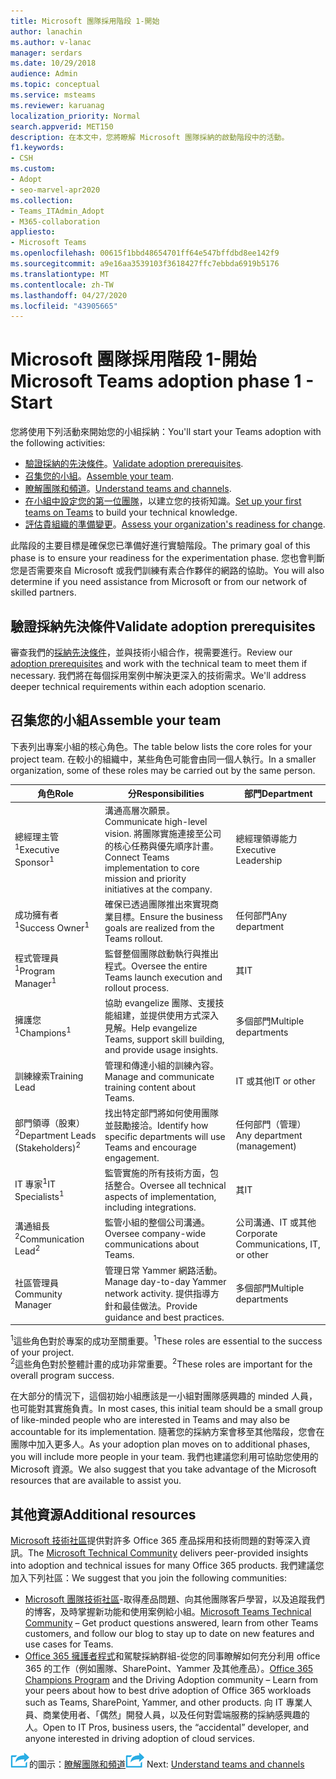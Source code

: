 ```yaml
---
title: Microsoft 團隊採用階段 1-開始
author: lanachin
ms.author: v-lanac
manager: serdars
ms.date: 10/29/2018
audience: Admin
ms.topic: conceptual
ms.service: msteams
ms.reviewer: karuanag
localization_priority: Normal
search.appverid: MET150
description: 在本文中，您將瞭解 Microsoft 團隊採納的啟動階段中的活動。
f1.keywords:
- CSH
ms.custom:
- Adopt
- seo-marvel-apr2020
ms.collection:
- Teams_ITAdmin_Adopt
- M365-collaboration
appliesto:
- Microsoft Teams
ms.openlocfilehash: 00615f1bbd48654701ff64e547bffdbd8ee142f9
ms.sourcegitcommit: a9e16aa3539103f3618427ffc7ebbda6919b5176
ms.translationtype: MT
ms.contentlocale: zh-TW
ms.lasthandoff: 04/27/2020
ms.locfileid: "43905665"
---
```

# <a name="microsoft-teams-adoption-phase-1---start"></a><span data-ttu-id="35297-103">Microsoft 團隊採用階段 1-開始</span><span class="sxs-lookup"><span data-stu-id="35297-103">Microsoft Teams adoption phase 1 - Start</span></span>

<span data-ttu-id="35297-104">您將使用下列活動來開始您的小組採納：</span><span class="sxs-lookup"><span data-stu-id="35297-104">You'll start your Teams adoption with the following activities:</span></span>

- <span data-ttu-id="35297-105">[驗證採納的先決條件](#validate-adoption-prerequisites)。</span><span class="sxs-lookup"><span data-stu-id="35297-105">[Validate adoption prerequisites](#validate-adoption-prerequisites).</span></span>
- <span data-ttu-id="35297-106">[召集您的小組](#assemble-your-team)。</span><span class="sxs-lookup"><span data-stu-id="35297-106">[Assemble your team](#assemble-your-team).</span></span>
- <span data-ttu-id="35297-107">[瞭解團隊和頻道](teams-adoption-understand-teams-and-channels.md)。</span><span class="sxs-lookup"><span data-stu-id="35297-107">[Understand teams and channels](teams-adoption-understand-teams-and-channels.md).</span></span>
- <span data-ttu-id="35297-108">[在小組中設定您的第一位團隊](teams-adoption-your-first-teams.md)，以建立您的技術知識。</span><span class="sxs-lookup"><span data-stu-id="35297-108">[Set up your first teams on Teams](teams-adoption-your-first-teams.md) to build your technical knowledge.</span></span>
- <span data-ttu-id="35297-109">[評估貴組織的準備變更](teams-adoption-assess-readiness.md)。</span><span class="sxs-lookup"><span data-stu-id="35297-109">[Assess your organization's readiness for change](teams-adoption-assess-readiness.md).</span></span>

<span data-ttu-id="35297-110">此階段的主要目標是確保您已準備好進行實驗階段。</span><span class="sxs-lookup"><span data-stu-id="35297-110">The primary goal of this phase is to ensure your readiness for the experimentation phase.</span></span> <span data-ttu-id="35297-111">您也會判斷您是否需要來自 Microsoft 或我們訓練有素合作夥伴的網路的協助。</span><span class="sxs-lookup"><span data-stu-id="35297-111">You will also determine if you need assistance from Microsoft or from our network of skilled partners.</span></span>  

## <a name="validate-adoption-prerequisites"></a><span data-ttu-id="35297-112">驗證採納先決條件</span><span class="sxs-lookup"><span data-stu-id="35297-112">Validate adoption prerequisites</span></span>

<span data-ttu-id="35297-113">審查我們的[採納先決條件](teams-adoption-get-started.md#adoption-prerequisites)，並與技術小組合作，視需要進行。</span><span class="sxs-lookup"><span data-stu-id="35297-113">Review our [adoption prerequisites](teams-adoption-get-started.md#adoption-prerequisites) and work with the technical team to meet them if necessary.</span></span> <span data-ttu-id="35297-114">我們將在每個採用案例中解決更深入的技術需求。</span><span class="sxs-lookup"><span data-stu-id="35297-114">We'll address deeper technical requirements within each adoption scenario.</span></span>

## <a name="assemble-your-team"></a><span data-ttu-id="35297-115">召集您的小組</span><span class="sxs-lookup"><span data-stu-id="35297-115">Assemble your team</span></span>

<span data-ttu-id="35297-116">下表列出專案小組的核心角色。</span><span class="sxs-lookup"><span data-stu-id="35297-116">The table below lists the core roles for your project team.</span></span> <span data-ttu-id="35297-117">在較小的組織中，某些角色可能會由同一個人執行。</span><span class="sxs-lookup"><span data-stu-id="35297-117">In a smaller organization, some of these roles may be carried out by the same person.</span></span>

| <span data-ttu-id="35297-118">角色</span><span class="sxs-lookup"><span data-stu-id="35297-118">Role</span></span> | <span data-ttu-id="35297-119">分</span><span class="sxs-lookup"><span data-stu-id="35297-119">Responsibilities</span></span> | <span data-ttu-id="35297-120">部門</span><span class="sxs-lookup"><span data-stu-id="35297-120">Department</span></span> |
| ---- | ---------------- | ---------- |
| <span data-ttu-id="35297-121">總經理主管<sup>1</sup></span><span class="sxs-lookup"><span data-stu-id="35297-121">Executive Sponsor<sup>1</sup></span></span> | <span data-ttu-id="35297-122">溝通高層次願景。</span><span class="sxs-lookup"><span data-stu-id="35297-122">Communicate high-level vision.</span></span> <span data-ttu-id="35297-123">將團隊實施連接至公司的核心任務與優先順序計畫。</span><span class="sxs-lookup"><span data-stu-id="35297-123">Connect Teams implementation to core mission and priority initiatives at the company.</span></span> | <span data-ttu-id="35297-124">總經理領導能力</span><span class="sxs-lookup"><span data-stu-id="35297-124">Executive Leadership</span></span> |
| <span data-ttu-id="35297-125">成功擁有者<sup>1</sup></span><span class="sxs-lookup"><span data-stu-id="35297-125">Success Owner<sup>1</sup></span></span> | <span data-ttu-id="35297-126">確保已透過團隊推出來實現商業目標。</span><span class="sxs-lookup"><span data-stu-id="35297-126">Ensure the business goals are realized from the Teams rollout.</span></span> | <span data-ttu-id="35297-127">任何部門</span><span class="sxs-lookup"><span data-stu-id="35297-127">Any department</span></span> |
| <span data-ttu-id="35297-128">程式管理員<sup>1</sup></span><span class="sxs-lookup"><span data-stu-id="35297-128">Program Manager<sup>1</sup></span></span> | <span data-ttu-id="35297-129">監督整個團隊啟動執行與推出程式。</span><span class="sxs-lookup"><span data-stu-id="35297-129">Oversee the entire Teams launch execution and rollout process.</span></span> | <span data-ttu-id="35297-130">其</span><span class="sxs-lookup"><span data-stu-id="35297-130">IT</span></span> |
| <span data-ttu-id="35297-131">擁護您<sup>1</sup></span><span class="sxs-lookup"><span data-stu-id="35297-131">Champions<sup>1</sup></span></span> | <span data-ttu-id="35297-132">協助 evangelize 團隊、支援技能組建，並提供使用方式深入見解。</span><span class="sxs-lookup"><span data-stu-id="35297-132">Help evangelize Teams, support skill building, and provide usage insights.</span></span> | <span data-ttu-id="35297-133">多個部門</span><span class="sxs-lookup"><span data-stu-id="35297-133">Multiple departments</span></span> |
| <span data-ttu-id="35297-134">訓練線索</span><span class="sxs-lookup"><span data-stu-id="35297-134">Training Lead</span></span> | <span data-ttu-id="35297-135">管理和傳達小組的訓練內容。</span><span class="sxs-lookup"><span data-stu-id="35297-135">Manage and communicate training content about Teams.</span></span> | <span data-ttu-id="35297-136">IT 或其他</span><span class="sxs-lookup"><span data-stu-id="35297-136">IT or other</span></span> |
| <span data-ttu-id="35297-137">部門領導（股東）<sup>2</sup></span><span class="sxs-lookup"><span data-stu-id="35297-137">Department Leads (Stakeholders)<sup>2</sup></span></span> | <span data-ttu-id="35297-138">找出特定部門將如何使用團隊並鼓勵接洽。</span><span class="sxs-lookup"><span data-stu-id="35297-138">Identify how specific departments will use Teams and encourage engagement.</span></span> | <span data-ttu-id="35297-139">任何部門（管理）</span><span class="sxs-lookup"><span data-stu-id="35297-139">Any department (management)</span></span> |
| <span data-ttu-id="35297-140">IT 專家<sup>1</sup></span><span class="sxs-lookup"><span data-stu-id="35297-140">IT Specialists<sup>1</sup></span></span> | <span data-ttu-id="35297-141">監管實施的所有技術方面，包括整合。</span><span class="sxs-lookup"><span data-stu-id="35297-141">Oversee all technical aspects of implementation, including integrations.</span></span> | <span data-ttu-id="35297-142">其</span><span class="sxs-lookup"><span data-stu-id="35297-142">IT</span></span> |
| <span data-ttu-id="35297-143">溝通組長<sup>2</sup></span><span class="sxs-lookup"><span data-stu-id="35297-143">Communication Lead<sup>2</sup></span></span> | <span data-ttu-id="35297-144">監管小組的整個公司溝通。</span><span class="sxs-lookup"><span data-stu-id="35297-144">Oversee company-wide communications about Teams.</span></span> | <span data-ttu-id="35297-145">公司溝通、IT 或其他</span><span class="sxs-lookup"><span data-stu-id="35297-145">Corporate Communications, IT, or other</span></span> |
| <span data-ttu-id="35297-146">社區管理員</span><span class="sxs-lookup"><span data-stu-id="35297-146">Community Manager</span></span> | <span data-ttu-id="35297-147">管理日常 Yammer 網路活動。</span><span class="sxs-lookup"><span data-stu-id="35297-147">Manage day-to-day Yammer network activity.</span></span> <span data-ttu-id="35297-148">提供指導方針和最佳做法。</span><span class="sxs-lookup"><span data-stu-id="35297-148">Provide guidance and best practices.</span></span> | <span data-ttu-id="35297-149">多個部門</span><span class="sxs-lookup"><span data-stu-id="35297-149">Multiple departments</span></span> |

<span data-ttu-id="35297-150"><sup>1</sup>這些角色對於專案的成功至關重要。</span><span class="sxs-lookup"><span data-stu-id="35297-150"><sup>1</sup>These roles are essential to the success of your project.</span></span></br>
<span data-ttu-id="35297-151"><sup>2</sup>這些角色對於整體計畫的成功非常重要。</span><span class="sxs-lookup"><span data-stu-id="35297-151"><sup>2</sup>These roles are important for the overall program success.</span></span>

<span data-ttu-id="35297-152">在大部分的情況下，這個初始小組應該是一小組對團隊感興趣的 minded 人員，也可能對其實施負責。</span><span class="sxs-lookup"><span data-stu-id="35297-152">In most cases, this initial team should be a small group of like-minded people who are interested in Teams and may also be accountable for its implementation.</span></span> <span data-ttu-id="35297-153">隨著您的採納方案會移至其他階段，您會在團隊中加入更多人。</span><span class="sxs-lookup"><span data-stu-id="35297-153">As your adoption plan moves on to additional phases, you will include more people in your team.</span></span> <span data-ttu-id="35297-154">我們也建議您利用可協助您使用的 Microsoft 資源。</span><span class="sxs-lookup"><span data-stu-id="35297-154">We also suggest that you take advantage of the Microsoft resources that are available to assist you.</span></span> 

## <a name="additional-resources"></a><span data-ttu-id="35297-155">其他資源</span><span class="sxs-lookup"><span data-stu-id="35297-155">Additional resources</span></span>

<span data-ttu-id="35297-156">[Microsoft 技術社區](https://aka.ms/TechCommunity)提供對許多 Office 365 產品採用和技術問題的對等深入資訊。</span><span class="sxs-lookup"><span data-stu-id="35297-156">The [Microsoft Technical Community](https://aka.ms/TechCommunity) delivers peer-provided insights into adoption and technical issues for many Office 365 products.</span></span> <span data-ttu-id="35297-157">我們建議您加入下列社區：</span><span class="sxs-lookup"><span data-stu-id="35297-157">We suggest that you join the following communities:</span></span>

- <span data-ttu-id="35297-158">[Microsoft 團隊技術社區](https://aka.ms/TeamsCommunity)-取得產品問題、向其他團隊客戶學習，以及追蹤我們的博客，及時掌握新功能和使用案例給小組。</span><span class="sxs-lookup"><span data-stu-id="35297-158">[Microsoft Teams Technical Community](https://aka.ms/TeamsCommunity) – Get product questions answered, learn from other Teams customers, and follow our blog to stay up to date on new features and use cases for Teams.</span></span> 
- <span data-ttu-id="35297-159">[Office 365 擁護者程式](https://aka.ms/O365Champions)和駕駛採納群組-從您的同事瞭解如何充分利用 office 365 的工作（例如團隊、SharePoint、Yammer 及其他產品）。</span><span class="sxs-lookup"><span data-stu-id="35297-159">[Office 365 Champions Program](https://aka.ms/O365Champions) and the Driving Adoption community – Learn from your peers about how to best drive adoption of Office 365 workloads such as Teams, SharePoint, Yammer, and other products.</span></span> <span data-ttu-id="35297-160">向 IT 專業人員、商業使用者、「偶然」開發人員，以及任何對雲端服務的採納感興趣的人。</span><span class="sxs-lookup"><span data-stu-id="35297-160">Open to IT Pros, business users, the “accidental” developer, and anyone interested in driving adoption of cloud services.</span></span>  


<span data-ttu-id="35297-161">![代表下一個步驟](media/teams-adoption-next-icon.png)的圖示：[瞭解團隊和頻道](teams-adoption-understand-teams-and-channels.md)</span><span class="sxs-lookup"><span data-stu-id="35297-161">![An icon representing the next step](media/teams-adoption-next-icon.png) Next: [Understand teams and channels](teams-adoption-understand-teams-and-channels.md)</span></span>
